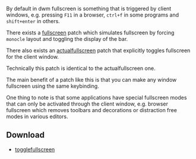 By default in dwm fullscreen is something that is triggered by client windows, e.g. pressing `F11`
in a browser, `ctrl+f` in some programs and `shift+enter` in others.

There exists a [fullscreen](https://dwm.suckless.org/patches/fullscreen/) patch which simulates
fullscreen by forcing `monocle` layout and toggling the display of the bar.

There also exists an [actualfullscreen](https://dwm.suckless.org/patches/actualfullscreen/) patch
that explicitly toggles fullscreen for the client window.

Technically this patch is identical to the actualfullscreen one.

The main benefit of a patch like this is that you can make any window fullscreen using the same
keybinding.

One thing to note is that some applications have special fullscreen modes that can only be
activated through the client window, e.g. browser fullscreen which removes toolbars and decorations
or distraction free modes in various editors.

## Download
* [togglefullscreen](https://github.com/bakkeby/patches/blob/master/dwm/dwm-togglefullscreen-6.2.diff)